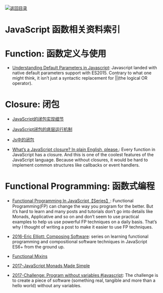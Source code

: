 [![返回目录](https://parg.co/UGo)](https://parg.co/b4z) 
 
 

# JavaScript 函数相关资料索引


# Function: 函数定义与使用

- [Understanding Default Parameters in Javascript](https://parg.co/Urp): Javascript landed with native default parameters support with ES2015. Contrary to what one might think, it isn’t just a syntactic replacement for ||(the logical OR operator).

# Closure: 闭包

- [JavaScript的闭包实现细节](https://zhuanlan.zhihu.com/p/25296587)

- [JavaScript闭包的底层运行机制](http://www.tuicool.com/articles/NVBrMvU)

- [Js中的闭包](https://zhuanlan.zhihu.com/p/24432678)

- [What’s a JavaScript closure? In plain English, please.](http://6me.us/PxYRL): Every function in JavaScript has a closure. And this is one of the coolest features of the JavaScript language. Because without closures, it would be hard to implement common structures like callbacks or event handlers.

# Functional Programming: 函数式编程

- [Functional Programming In JavaScript【Series】](http://6me.us/1P1r): Functional Programming(FP) can change the way you program for the better. But it’s hard to learn and many posts and tutorials don’t go into details like Monads, Applicative and so on and don’t seem to use practical examples to help us use powerful FP techniques on a daily basis. That’s why I thought of writing a post to make it easier to use FP techniques.

- [2016-Eric Elliott: Composing Software](http://6me.us/SJr7): series on learning functional programming and compositional software techniques in JavaScript ES6+ from the ground up.  
    
- [Functional Mixins](https://parg.co/bLu) 
    
- [2017-JavaScript Monads Made Simple](https://parg.co/bB3)

- [2017-Challenge: Program without variables #javascript](https://parg.co/USF): The challenge is to create a piece of software (something real, tangible and more than a hello world) without any variables.
